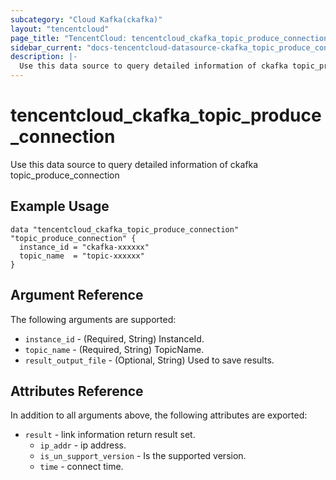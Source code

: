 ```yaml
---
subcategory: "Cloud Kafka(ckafka)"
layout: "tencentcloud"
page_title: "TencentCloud: tencentcloud_ckafka_topic_produce_connection"
sidebar_current: "docs-tencentcloud-datasource-ckafka_topic_produce_connection"
description: |-
  Use this data source to query detailed information of ckafka topic_produce_connection
---
```


# tencentcloud_ckafka_topic_produce_connection

Use this data source to query detailed information of ckafka topic_produce_connection

## Example Usage

```hcl
data "tencentcloud_ckafka_topic_produce_connection" "topic_produce_connection" {
  instance_id = "ckafka-xxxxxx"
  topic_name  = "topic-xxxxxx"
}
```

## Argument Reference

The following arguments are supported:

* `instance_id` - (Required, String) InstanceId.
* `topic_name` - (Required, String) TopicName.
* `result_output_file` - (Optional, String) Used to save results.

## Attributes Reference

In addition to all arguments above, the following attributes are exported:

* `result` - link information return result set.
  * `ip_addr` - ip address.
  * `is_un_support_version` - Is the supported version.
  * `time` - connect time.



